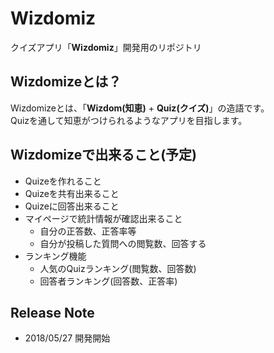 # Wizdomiz
クイズアプリ「**Wizdomiz**」開発用のリポジトリ

## Wizdomizeとは？
Wizdomizeとは、「**Wizdom(知恵)** + **Quiz(クイズ)**」の造語です。  
Quizを通して知恵がつけられるようなアプリを目指します。

## Wizdomizeで出来ること(予定)
* Quizeを作れること
* Quizeを共有出来ること
* Quizeに回答出来ること
* マイページで統計情報が確認出来ること
  * 自分の正答数、正答率等
  * 自分が投稿した質問への閲覧数、回答する
* ランキング機能
  * 人気のQuizランキング(閲覧数、回答数)
  * 回答者ランキング(回答数、正答率)

## Release Note
* 2018/05/27 開発開始
